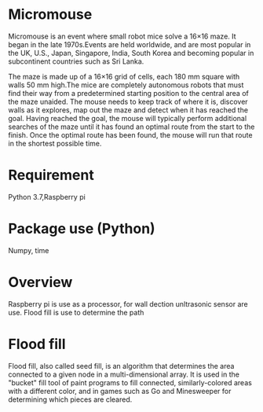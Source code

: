 # Micromouse

Micromouse is an event where small robot mice solve a 16×16 maze. It began in the late 1970s.Events are held worldwide, and are most popular in the UK, U.S., Japan, Singapore, India, South Korea and becoming popular in subcontinent countries such as Sri Lanka.

The maze is made up of a 16×16 grid of cells, each 180 mm square with walls 50 mm high.The mice are completely autonomous robots that must find their way from a predetermined starting position to the central area of the maze unaided. The mouse needs to keep track of where it is, discover walls as it explores, map out the maze and detect when it has reached the goal. Having reached the goal, the mouse will typically perform additional searches of the maze until it has found an optimal route from the start to the finish. Once the optimal route has been found, the mouse will run that route in the shortest possible time.


# Requirement
Python 3.7,Raspberry pi

# Package use (Python)
Numpy, time

# Overview
Raspberry pi is use as a processor, for wall dection unltrasonic sensor are use. Flood fill is use to determine the path

# Flood fill
Flood fill, also called seed fill, is an algorithm that determines the area connected to a given node in a multi-dimensional array. It is used in the "bucket" fill tool of paint programs to fill connected, similarly-colored areas with a different color, and in games such as Go and Minesweeper for determining which pieces are cleared.
